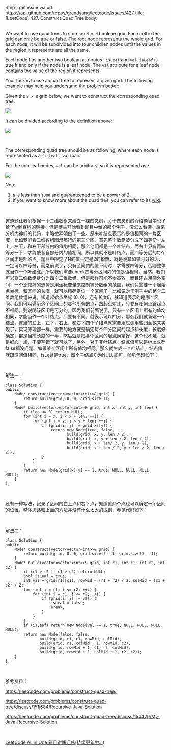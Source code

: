 Step1: get issue via url: https://api.github.com/repos/grandyang/leetcode/issues/427 
 title:[LeetCode] 427. Construct Quad Tree 
 body:  
  

We want to use quad trees to store an `N x N` boolean grid. Each cell in the grid can only be true or false. The root node represents the whole grid. For each node, it will be subdivided into four children nodes until the values in the region it represents are all the same.

Each node has another two boolean attributes : `isLeaf` and `val`. `isLeaf` is true if and only if the node is a leaf node. The `val` attribute for a leaf node contains the value of the region it represents.

Your task is to use a quad tree to represent a given grid. The following example may help you understand the problem better:

Given the `8 x 8` grid below, we want to construct the corresponding quad tree:

![](https://s3-lc-upload.s3.amazonaws.com/uploads/2018/02/01/962_grid.png)

It can be divided according to the definition above:

![](https://s3-lc-upload.s3.amazonaws.com/uploads/2018/02/01/962_grid_divided.png)

 

The corresponding quad tree should be as following, where each node is represented as a `(isLeaf, val)`pair.

For the non-leaf nodes, `val` can be arbitrary, so it is represented as `*`.

![](https://s3-lc-upload.s3.amazonaws.com/uploads/2018/02/01/962_quad_tree.png)

Note:

  1. `N` is less than `1000` and guaranteened to be a power of 2.
  2. If you want to know more about the quad tree, you can refer to its [wiki](https://en.wikipedia.org/wiki/Quadtree).



 

这道题让我们根据一个二维数组来建立一棵四叉树，关于四叉树的介绍题目中也了给了[wiki百科的链接](https://zh.wikipedia.org/wiki/%E5%9B%9B%E5%8F%89%E6%A0%91)。但是博主开始看到题目中给的那个例子，没怎么看懂。后来分析大神们的代码，才略微弄明白了一些。原来叶结点表示的是值相同的一片区域，比如我们看二维数组图示那行的第三个图，首先整个数组被分成了四等份，左上，左下，和右下部分内的值均相同，那么他们都是一个叶结点，而右上只有再四等分一下，才能使各自部分内的值相同，所以其就不是叶结点，而四等分后的每个区间才是叶结点。题目中限定了N的值一定是2的指数，就是说其如果可分的话，一定可以四等分，而之前说了，只有区间内的值不同时，才需要四等分，否则整体就当作一个叶结点。所以我们需要check四等分区间内的值是否相同，当然，我们可以将二维数组拆分为四个二维数组，但是那样可能不太高效，而且还占用额外空间，一个比较好的选择是用坐标变量来控制等分数组的范围，我们只需要一个起始点坐标，和区间的长度，就可以精确定位一个区间了。比如说对于例子中的整个二维数组数组来说，知道起始点坐标 (0, 0)，还有长度8，就知道表示的是哪个区间。我们可以遍历这个区间上的其他所有的点，跟起点对比，只要有任何点跟起点不相同，则说明该区间是可分的，因为我们前面说了，只有一个区间上所有的值均相同，才能当作一个叶结点。只要有不同，就表示可以四分，那么我们就新建一个结点，这里的左上，左下，右上，和右下四个子结点就需要用过调用递归函数来实现了，实现原理都一样，重要的地方就是确定每个四分区间的起点和长度，长度好确定，都是当前长度的一半，然后就是把各个区间的起点确定好，这个也不难，就是细心一点，不要写错了就可以了，另外，对于非叶结点，结点值可以是true或者false都没问题。如果某个区间上所有值均相同，那么就生成一个叶结点，结点值就跟区间值相同，isLeaf是true，四个子结点均为NULL即可，参见代码如下：

 

解法一：
    
    
    class Solution {
    public:
        Node* construct(vector<vector<int>>& grid) {
            return build(grid, 0, 0, grid.size());
        }
        Node* build(vector<vector<int>>& grid, int x, int y, int len) {
            if (len <= 0) return NULL;
            for (int i = x; i < x + len; ++i) {
                for (int j = y; j < y + len; ++j) {
                    if (grid[i][j] != grid[x][y]) {
                        return new Node(true, false,
                               build(grid, x, y, len / 2),
                               build(grid, x, y + len / 2, len / 2),
                               build(grid, x + len/ 2, y, len / 2),
                               build(grid, x + len / 2, y + len / 2, len / 2));
                    }
                }
            }
            return new Node(grid[x][y] == 1, true, NULL, NULL, NULL, NULL);
        }
    };

 

还有一种写法，记录了区间的左上点和右下点，知道这两个点也可以确定一个区间的位置，整体思路和上面的方法并没有什么太大的区别，参见代码如下：

 

解法二：
    
    
    class Solution {
    public:
        Node* construct(vector<vector<int>>& grid) {
            return build(grid, 0, 0, grid.size() - 1, grid.size() - 1);
        }
        Node* build(vector<vector<int>>& grid, int r1, int c1, int r2, int c2) {
            if (r1 > r2 || c1 > c2) return NULL;
            bool isLeaf = true;
            int val = grid[r1][c1], rowMid = (r1 + r2) / 2, colMid = (c1 + c2) / 2;
            for (int i = r1; i <= r2; ++i) {
                for (int j = c1; j <= c2; ++j) {
                    if (grid[i][j] != val) {
                        isLeaf = false;
                        break;
                    }
                }
            }
            if (isLeaf) return new Node(val == 1, true, NULL, NULL, NULL, NULL);
            return new Node(false, false, 
                   build(grid, r1, c1, rowMid, colMid),
                   build(grid, r1, colMid + 1, rowMid, c2),
                   build(grid, rowMid + 1, c1, r2, colMid),
                   build(grid, rowMid + 1, colMid + 1, r2, c2));
        }
    };

 

参考资料：

<https://leetcode.com/problems/construct-quad-tree/>

<https://leetcode.com/problems/construct-quad-tree/discuss/151j684/Recursive-Java-Solution>

<https://leetcode.com/problems/construct-quad-tree/discuss/154420/My-Java-Recursive-Solution>

 

[LeetCode All in One 题目讲解汇总(持续更新中...)](http://www.cnblogs.com/grandyang/p/4606334.html)
